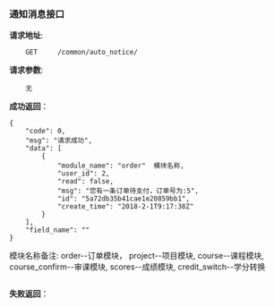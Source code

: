 ###  通知消息接口

**请求地址**:
```
    GET     /common/auto_notice/
```

**请求参数**:
```
    无
```

**成功返回**：
```
{
    "code": 0,
    "msg": "请求成功",
    "data": [
        {
            "module_name": "order"  模块名称,
            "user_id": 2,
            "read": false,
            "msg": "您有一条订单待支付，订单号为:5",
            "id": "5a72db35b41cae1e20859bb1",
            "create_time": "2018-2-1T9:17:38Z"
        }
    ],
    "field_name": ""
}
```
模块名称备注:
    order--订单模块，
    project--项目模块,
    course--课程模块,
    course_confirm--审课模块,
    scores--成绩模块,
    credit_switch--学分转换
```
```

**失败返回**：
```

```